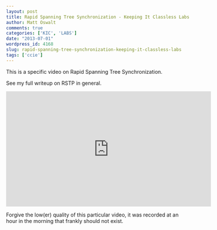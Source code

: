 ```yaml
---
layout: post
title: Rapid Spanning Tree Synchronization - Keeping It Classless Labs
author: Matt Oswalt
comments: true
categories: ['KIC', 'LABS']
date: "2013-07-01"
wordpress_id: 4168
slug: rapid-spanning-tree-synchronization-keeping-it-classless-labs
tags: ['ccie']
---
```



This is a specific video on Rapid Spanning Tree Synchronization.

See my full writeup on RSTP in general.

<div style="text-align: center"><iframe width="560" height="315" src="http://www.youtube.com/embed/mMFnGvwkdPs" frameborder="0" allowfullscreen></iframe></div>

Forgive the low(er) quality of this particular video, it was recorded at an hour in the morning that frankly should not exist.
